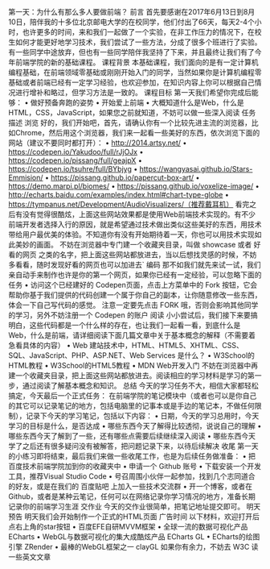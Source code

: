 第一天：为什么有那么多人要做前端？
前言
首先要感谢在2017年6月13日到8月10日，陪伴我的十多位北京邮电大学的在校同学，他们付出了66天，每天2-4个小时，也许更多的时间，来和我们一起做了一个实验，在非工作压力的情况下，在校生如何才能更好地学习技术，我们尝试了一些方法，分成了很多个班进行了实验。有一些同学中途放弃，但也有一些同学陪伴我坚持了下来，并且最终让我们有了今年前端学院的新的基础课程。
课程背景
本基础课程，我们面向的是有一定计算机编程基础，在前端领域零基础或刚刚开始入门的同学，当然如果你是计算机编程零基础或者前端已经有一定学习经验，也欢迎参加，在知识内容上你可以根据自己情况进行增补和略过，但学习方法是一致的。
课程目标
第一天我们希望你完成后能够：
•	做好预备奔跑的姿势
•	开始爱上前端
•	大概知道什么是Web，什么是HTML，CSS，JavaScript，如果您之前就知道，不妨可以做一些深入阅读
任务描述
浏览
好的，我们开始吧，首先，请确认你有一个比较先进主流的浏览器，比如Chrome，然后用这个浏览器，我们来一起看一些美好的东西，依次浏览下面的网站（建议不要同时都打开）：
•	http://2014.artsy.net/
•	https://codepen.io/Yakudoo/full/rJjOJx
•	https://codepen.io/pissang/full/geajpX
•	https://codepen.io/tsuhre/full/BYbjyg
•	https://wangyasai.github.io/Stars-Emmision/
•	https://pissang.github.io/papercut-box-art/
•	https://demo.marpi.pl/biomes/
•	https://pissang.github.io/voxelize-image/
•	http://echarts.baidu.com/examples/index.html#chart-type-globe
•	https://tympanus.net/Development/AudioVisualizers/（推荐戴耳机）
看完之后有没有觉得很酷炫，上面这些网站效果都是使用Web前端技术实现的。有不少前端开发者选择入行的原因，就是希望通过技术做出类似这些美好的东西，用技术带给用户最优美的体验。不知道你有没有开始期待着一天，你也可以用技术实现如此美妙的画面。
不妨在浏览器中专门建一个收藏夹目录，叫做 showcase 或者 好看的网页 之类的名字，把上面这些网站都放进去，当以后想找灵感的时候，不妨多看看，随时发现好看的网页也可以加进去`
编码
那不如我们就先来试一试，我们亲自动手来制作也许是你的第一个网页，如果你已经有一定经验，可以忽略下面的任务
•	访问这个已经建好的 Codepen页面，点击上方菜单中的 Fork 按钮，它会帮助你基于我们提供的代码创建一个属于你自己的副本，让你随意修改一些东西，体会一下自己写代码的感觉。
注意一定要先点击 FORK 哦，否则会影响其他同学的学习，另外不妨注册一个 Codepen 的账户
阅读
小小尝试后，我们接下来要搞明白，这些代码都是一个什么样的存在，也让我们一起看一看，到底什么是Web，什么是前端，请详细阅读下面几篇文章中关于基本概念的解释（不需要着急看具体的内容）
•	Web 建站技术中，HTML、HTML5、XHTML、CSS、SQL、JavaScript、PHP、ASP.NET、Web Services 是什么？
•	W3School的HTML教程
•	W3School的HTML5教程
•	MDN Web开发入门
不妨在浏览器中再建一个收藏夹目录，把上面这些网站都放进去。阅读相应的学习材料是学习的第一步，通过阅读了解基本概念和知识。
总结
今天的学习任务不大，相信大家都轻松搞定，今天最后一个正式任务：
在前端学院的笔记模块中（或者也可以是你自己的其它可以记录笔记的地方，包括电脑里的记事本或是手边的笔记本，不做任何限制），记录下今天的学习笔记，包括以下内容：
•	日期，今天的学习总用时，今天学习的目标是什么，是否达成
•	哪些东西今天了解得比较透彻，说说自己的理解
•	哪些东西今天了解到了一些，还有哪些点需要后续继续深入阅读
•	哪些东西今天学了之后还有很多疑问没有被解答，把问题记录下来，以待后续解决
收尾
第一天的小练习即将结束，最后我们来做一些收尾工作，也是为后续任务做准备：
•	把百度技术前端学院加到你的收藏夹中
•	申请一个 Github 账号
•	下载安装一个开发工具，推荐Visual Studio Code
•	号召周围小伙伴一起参加，找到几个志同道合的好友，或是在我们的 百度贴吧 上加入一些技术交流群
•	开一个博客，或者在Github，或者是某种云笔记，任何可以在网络记录你学习情况的地方，准备长期记录你的前端学习生涯
交作业
今天的交作业很简单，把笔记地址提交即可。
明天预告
明天我们会开始制作一个正式的HTML页面
广告时间
以下材料，欢迎打开后点右上角的star按钮
•	百度EFE自研MVVM框架
•	全球一流的数据可视化产品 ECharts
•	WebGL与数据可视化的集大成酷炫产品 ECharts GL
•	ECharts的绘图引擎 ZRender
•	最棒的WebGL框架之一 clayGL
如果你有余力，不妨去 W3C 读一些英文文章
